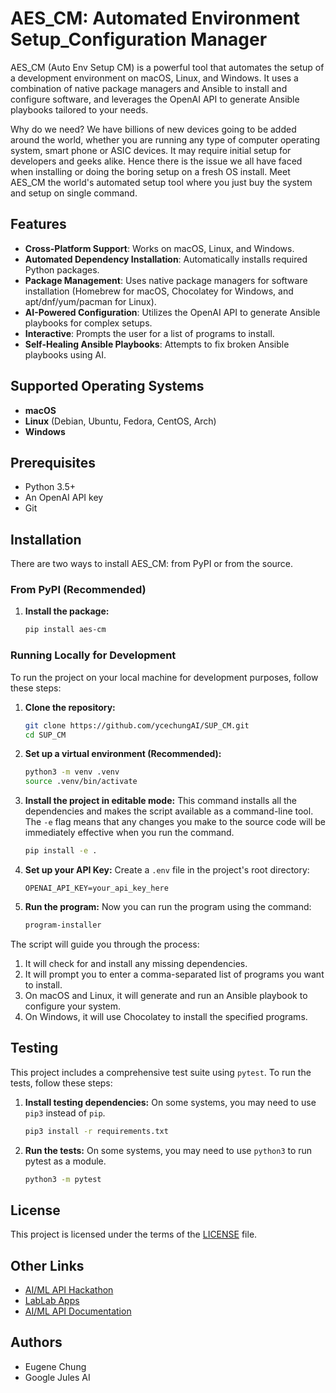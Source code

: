 # AES_CM: Automated Environment Setup_Configuration Manager

AES_CM (Auto Env Setup CM) is a powerful tool that automates the setup of a development environment on macOS, Linux, and Windows. It uses a combination of native package managers and Ansible to install and configure software, and leverages the OpenAI API to generate Ansible playbooks tailored to your needs.

Why do we need? We have billions of new devices going to be added around the world, whether you are running any type of computer operating system, smart phone or ASIC devices.  It may require initial setup for developers and geeks alike.  Hence there is the issue we all have faced when installing or doing the boring setup on a fresh OS install.  Meet AES_CM the world's automated setup tool where you just buy the system and setup on single command.

## Features

- **Cross-Platform Support**: Works on macOS, Linux, and Windows.
- **Automated Dependency Installation**: Automatically installs required Python packages.
- **Package Management**: Uses native package managers for software installation (Homebrew for macOS, Chocolatey for Windows, and apt/dnf/yum/pacman for Linux).
- **AI-Powered Configuration**: Utilizes the OpenAI API to generate Ansible playbooks for complex setups.
- **Interactive**: Prompts the user for a list of programs to install.
- **Self-Healing Ansible Playbooks**: Attempts to fix broken Ansible playbooks using AI.

## Supported Operating Systems

- **macOS**
- **Linux** (Debian, Ubuntu, Fedora, CentOS, Arch)
- **Windows**

## Prerequisites

- Python 3.5+
- An OpenAI API key
- Git

## Installation

There are two ways to install AES_CM: from PyPI or from the source.

### From PyPI (Recommended)

1.  **Install the package:**
    ```bash
    pip install aes-cm
    ```

### Running Locally for Development

To run the project on your local machine for development purposes, follow these steps:

1.  **Clone the repository:**
    ```bash
    git clone https://github.com/ycechungAI/SUP_CM.git
    cd SUP_CM
    ```

2.  **Set up a virtual environment (Recommended):**
    ```bash
    python3 -m venv .venv
    source .venv/bin/activate
    ```

3.  **Install the project in editable mode:**
    This command installs all the dependencies and makes the script available as a command-line tool. The `-e` flag means that any changes you make to the source code will be immediately effective when you run the command.
    ```bash
    pip install -e .
    ```

4.  **Set up your API Key:**
    Create a `.env` file in the project's root directory:
    ```
    OPENAI_API_KEY=your_api_key_here
    ```

5.  **Run the program:**
    Now you can run the program using the command:
    ```bash
    program-installer
    ```

The script will guide you through the process:

1.  It will check for and install any missing dependencies.
2.  It will prompt you to enter a comma-separated list of programs you want to install.
3.  On macOS and Linux, it will generate and run an Ansible playbook to configure your system.
4.  On Windows, it will use Chocolatey to install the specified programs.

## Testing

This project includes a comprehensive test suite using `pytest`. To run the tests, follow these steps:

1.  **Install testing dependencies:**
    On some systems, you may need to use `pip3` instead of `pip`.
    ```bash
    pip3 install -r requirements.txt
    ```

2.  **Run the tests:**
    On some systems, you may need to use `python3` to run pytest as a module.
    ```bash
    python3 -m pytest
    ```

## License

This project is licensed under the terms of the [LICENSE](LICENSE) file.

## Other Links

- [AI/ML API Hackathon](https://aimlapi.com/app/)
- [LabLab Apps](https://lablab.ai/apps/)
- [AI/ML API Documentation](https://docs.aimlapi.com/)

## Authors
- Eugene Chung
- Google Jules AI
